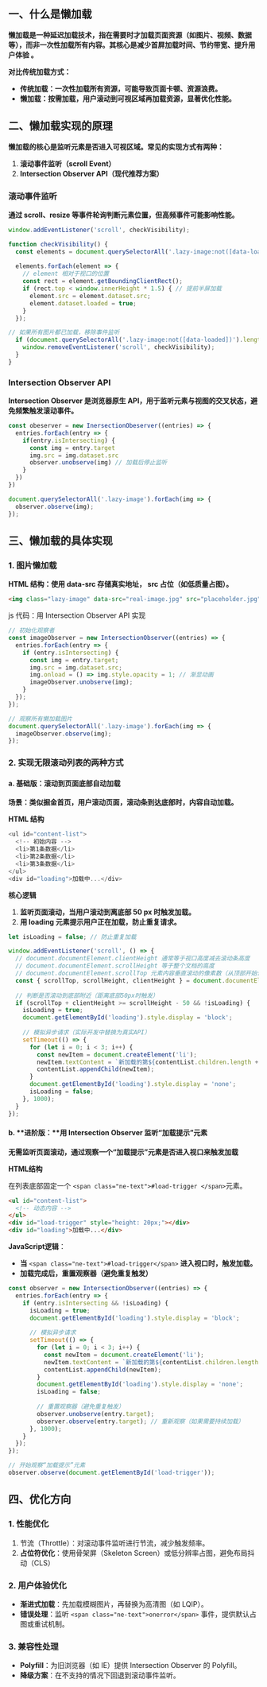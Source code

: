 ## 一、什么是懒加载

**懒加载是一种延迟加载技术，指在需要时才加载页面资源（如图片、视频、数据等），而非一次性加载所有内容。其核心是减少首屏加载时间、节约带宽、提升用户体验 。**

**对比传统加载方式：**

* **传统加载：一次性加载所有资源，可能导致页面卡顿、资源浪费。**
* **懒加载：按需加载，用户滚动到可视区域再加载资源，显著优化性能。**

## 二、懒加载实现的原理

**懒加载的核心是监听元素是否进入可视区域。常见的实现方式有两种：**

1. **滚动事件监听（scroll Event）**
2. **Intersection Observer API（现代推荐方案）**

### 滚动事件监听

**通过 scroll、resize 等事件轮询判断元素位置，但高频事件可能影响性能。**

```javascript
window.addEventListener('scroll', checkVisibility);

function checkVisibility() {
  const elements = document.querySelectorAll('.lazy-image:not([data-loaded])');
  
  elements.forEach(element => {
    // element 相对于视口的位置
    const rect = element.getBoundingClientRect();
    if (rect.top < window.innerHeight * 1.5) { // 提前半屏加载
      element.src = element.dataset.src;
      element.dataset.loaded = true;
    }
  });

// 如果所有图片都已加载，移除事件监听
  if (document.querySelectorAll('.lazy-image:not([data-loaded])').length === 0) {
    window.removeEventListener('scroll', checkVisibility);
  }
}
```

### Intersection Observer API

**Intersection Observer 是浏览器原生 API，用于监听元素与视图的交叉状态，避免频繁触发滚动事件。**

```javascript
const obeserver = new InersectionObeserver((entries) => {
  entries.forEach(entry => {
    if(entry.isIntersecting) {
      const img = entry.target
      img.src = img.dataset.src
      observer.unobserve(img) // 加载后停止监听
    }
  })
})

document.querySelectorAll('.lazy-image').forEach(img => {
  observer.observe(img);
});
```

## 三、懒加载的具体实现

### 1. **图片懒加载**

**HTML 结构：使用 data-src 存储真实地址， src 占位（如低质量占图）。**

```html
<img class="lazy-image" data-src="real-image.jpg" src="placeholder.jpg" alt="Lazy Image">
```

js 代码：用 Intersection Observer API 实现

```javascript
// 初始化观察者
const imageObserver = new IntersectionObserver((entries) => {
  entries.forEach(entry => {
    if (entry.isIntersecting) {
      const img = entry.target;
      img.src = img.dataset.src;
      img.onload = () => img.style.opacity = 1; // 渐显动画
      imageObserver.unobserve(img);
    }
  });
});

// 观察所有懒加载图片
document.querySelectorAll('.lazy-image').forEach(img => {
  imageObserver.observe(img);
});
```

### 2. **实现无限滚动列表的两种方式**

#### a. **基础版：滚动到页面底部自动加载**

**场景：类似掘金首页，用户滚动页面，滚动条到达底部时，内容自动加载。**

**HTML 结构**

```javascript
<ul id="content-list">
  <!-- 初始内容 -->
  <li>第1条数据</li>
  <li>第2条数据</li>
  <li>第3条数据</li>
</ul>
<div id="loading">加载中...</div>
```

**核心逻辑**

1. **监听页面滚动，当用户滚动到离底部 50 px 时触发加载。**
2. **用 loading 元素提示用户正在加载，防止重复请求。**

```javascript
let isLoading = false; // 防止重复加载

window.addEventListener('scroll', () => {
  // document.documentElement.clientHeight 通常等于视口高度减去滚动条高度
  // document.documentElement.scrollHeight 等于整个文档的高度
  // document.documentElement.scrollTop 元素内容垂直滚动的像素数（从顶部开始计算）
  const { scrollTop, scrollHeight, clientHeight } = document.documentElement;
  
  // 判断是否滚动到底部附近（距离底部50px时触发）
  if (scrollTop + clientHeight >= scrollHeight - 50 && !isLoading) {
    isLoading = true;
    document.getElementById('loading').style.display = 'block';
  
    // 模拟异步请求（实际开发中替换为真实API）
    setTimeout(() => {
      for (let i = 0; i < 3; i++) {
        const newItem = document.createElement('li');
        newItem.textContent = `新加载的第${contentList.children.length + 1}条数据`;
        contentList.appendChild(newItem);
      }
      document.getElementById('loading').style.display = 'none';
      isLoading = false;
    }, 1000);
  }
});
```

#### b. **进阶版：**用 Intersection Observer 监听“加载提示”元素

**无需监听页面滚动，通过观察一个“加载提示”元素是否进入视口来触发加载**

**HTML结构**

在列表底部固定一个 `<span class="ne-text">#load-trigger </span>`元素。

```html
<ul id="content-list">
  <!-- 动态内容 -->
</ul>
<div id="load-trigger" style="height: 20px;"></div>
<div id="loading">加载中...</div>
```

**JavaScript逻辑**：

* **当** `<span class="ne-text">#load-trigger</span>` **进入视口时，触发加载。**
* **加载完成后，重置观察器（避免重复触发）**

```javascript
const observer = new IntersectionObserver((entries) => {
  entries.forEach(entry => {
    if (entry.isIntersecting && !isLoading) {
      isLoading = true;
      document.getElementById('loading').style.display = 'block';
    
      // 模拟异步请求
      setTimeout(() => {
        for (let i = 0; i < 3; i++) {
          const newItem = document.createElement('li');
          newItem.textContent = `新加载的第${contentList.children.length + 1}条数据`;
          contentList.appendChild(newItem);
        }
        document.getElementById('loading').style.display = 'none';
        isLoading = false;
      
        // 重置观察器（避免重复触发）
        observer.unobserve(entry.target);
        observer.observe(entry.target); // 重新观察（如果需要持续加载）
      }, 1000);
    }
  });
});

// 开始观察“加载提示”元素
observer.observe(document.getElementById('load-trigger'));
```

## 四、优化方向

### 1. **性能优化**

1. 节流（Throttle）：对滚动事件监听进行节流，减少触发频率。
2. **占位符优化**：使用骨架屏（Skeleton Screen）或低分辨率占图，避免布局抖动（CLS）

### 2. 用户体验优化

* **渐进式加载**：先加载模糊图片，再替换为高清图（如 LQIP）。
* **错误处理**：监听 `<span class="ne-text">onerror</span>` 事件，提供默认占图或重试机制。

### 3. 兼容性处理

* **Polyfill**：为旧浏览器（如 IE）提供 Intersection Observer 的 Polyfill。
* **降级方案**：在不支持的情况下回退到滚动事件监听。
